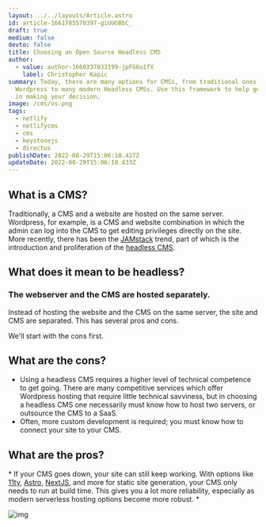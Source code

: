 ```yaml
---
layout: ../../layouts/Article.astro
id: article-1661785570397-giUUGBbC_
draft: true
medium: false
devto: false
title: Choosing an Open Source Headless CMS
author:
  - value: author-1660337033199-jpFG6u1fX
    label: Christopher Kapic
summary: Today, there are many options for CMSs, from traditional ones like
  Wordpress to many modern Headless CMSs. Use this framework to help get started
  in making your decision.
image: /cms/vs.png
tags:
  - netlify
  - netlifycms
  - cms
  - keystonejs
  - directus
publishDate: 2022-08-29T15:06:10.427Z
updateDate: 2022-08-29T15:06:10.433Z
---
```

## What is a CMS?

T﻿raditionally, a CMS and a website are hosted on the same server. Wordpress, for example, is a CMS and website combination in which the admin can log into the CMS to get editing privileges directly on the site. More recently, there has been the [JAMstack](https://jamstack.org/) trend, part of which is the introduction and proliferation of the [headless CMS](https://jamstack.org/headless-cms/).

## What does it mean to be headless?

### The webserver and the CMS are hosted separately.

I﻿nstead of hosting the website and the CMS on the same server, the site and CMS are separated. This has several pros and cons.

W﻿e'll start with the cons first.

## W﻿hat are the cons?

* U﻿sing a headless CMS requires a higher level of technical competence to get going. There are many competitive services which offer Wordpress hosting that require little technical savviness, but in choosing a headless CMS one necessarily must know how to host two servers, or outsource the CMS to a SaaS.
* O﻿ften, more custom development is required; you must know how to connect your site to your CMS.

## W﻿hat are the pros?

*﻿ If your CMS goes down, your site can still keep working. With options like [11ty](https://www.11ty.dev/), [Astro](https://astro.build/), [NextJS](https://nextjs.org/), and more for static site generation, your CMS only needs to run at build time. This gives you a lot more reliability, especially as modern serverless hosting options become more robust.
*﻿ 

![img](/cms/choose-a-cms.png)